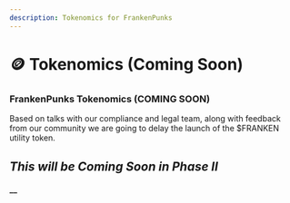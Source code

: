```yaml
---
description: Tokenomics for FrankenPunks
---
```


# 🪙 Tokenomics (Coming Soon)

### FrankenPunks Tokenomics (COMING SOON)&#x20;

Based on talks with our compliance and legal team, along with feedback from our community we are going to delay the launch of the $FRANKEN utility token.&#x20;

## _This will be Coming Soon in Phase II_

#### __

####
